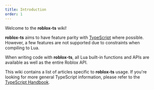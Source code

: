 ```yaml
---
title: Introduction
order: 1
---
```

Welcome to the **roblox-ts** wiki!

**roblox-ts** aims to have feature parity with [TypeScript](http://www.typescriptlang.org/) where possible. However, a few features are not supported due to constraints when compiling to Lua.

When writing code with **roblox-ts**, all Lua built-in functions and APIs are available as well as the entire Roblox API.

This wiki contains a list of articles specific to **roblox-ts** usage. If you're looking for more general TypeScript information, please refer to the [TypeScript Handbook](https://www.typescriptlang.org/docs/handbook/basic-types.html).

